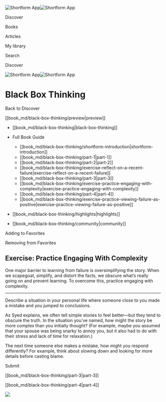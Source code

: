 ![Shortform App](/img/logo.36a2399e.svg)![Shortform App](/img/logo-dark.70c1b072.svg)

Discover

Books

Articles

My library

Search

Discover

![Shortform App](/img/logo.36a2399e.svg)![Shortform App](/img/logo-dark.70c1b072.svg)

# Black Box Thinking

Back to Discover

[[book_md/black-box-thinking/preview|preview]]

  * [[book_md/black-box-thinking|black-box-thinking]]
  * Full Book Guide

    * [[book_md/black-box-thinking/shortform-introduction|shortform-introduction]]
    * [[book_md/black-box-thinking/part-1|part-1]]
    * [[book_md/black-box-thinking/part-2|part-2]]
    * [[book_md/black-box-thinking/exercise-reflect-on-a-recent-failure|exercise-reflect-on-a-recent-failure]]
    * [[book_md/black-box-thinking/part-3|part-3]]
    * [[book_md/black-box-thinking/exercise-practice-engaging-with-complexity|exercise-practice-engaging-with-complexity]]
    * [[book_md/black-box-thinking/part-4|part-4]]
    * [[book_md/black-box-thinking/exercise-practice-viewing-failure-as-positive|exercise-practice-viewing-failure-as-positive]]
  * [[book_md/black-box-thinking/highlights|highlights]]
  * [[book_md/black-box-thinking/community|community]]



Adding to Favorites 

Removing from Favorites 

## Exercise: Practice Engaging With Complexity

One major barrier to learning from failure is oversimplifying the story. When we scapegoat, simplify, and distort the facts, we obscure what’s really going on and prevent learning. To overcome this, practice engaging with complexity.

* * *

Describe a situation in your personal life where someone close to you made a mistake and you jumped to conclusions.

As Syed explains, we often tell simple stories to feel better—but they tend to obscure the truth. In the situation you’ve named, how might the story be more complex than you initially thought? (For example, maybe you assumed that your spouse was being snarky to annoy you, but it also had to do with their stress and lack of time for relaxation.)

The next time someone else makes a mistake, how might you respond differently? For example, think about slowing down and looking for more details before casting blame.

Submit 

[[book_md/black-box-thinking/part-3|part-3]]

[[book_md/black-box-thinking/part-4|part-4]]

![](https://bat.bing.com/action/0?ti=56018282&Ver=2&mid=2e913c89-ac75-489a-94aa-ae94f6ac7240&sid=201ffde0635411ee902411d77b750559&vid=20202bf0635411ee9ac03f2e618b0b9f&vids=0&msclkid=N&pi=0&lg=en-US&sw=800&sh=600&sc=24&nwd=1&tl=Shortform%20%7C%20Book&p=https%3A%2F%2Fwww.shortform.com%2Fapp%2Fbook%2Fblack-box-thinking%2Fexercise-practice-engaging-with-complexity&r=&lt=640&evt=pageLoad&sv=1&rn=186697)

